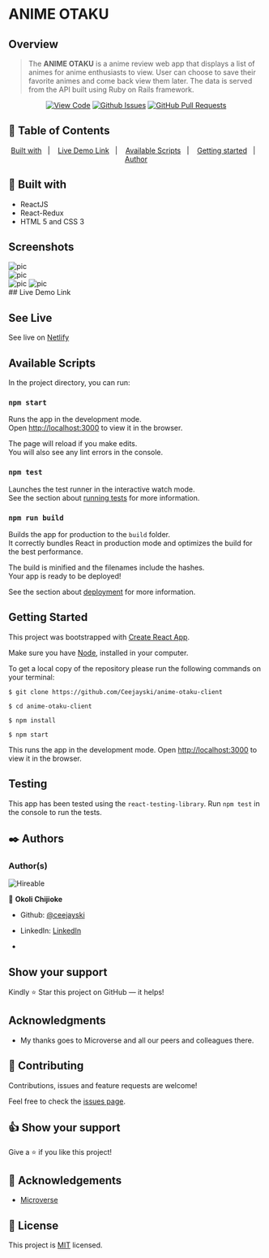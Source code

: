 # ANIME OTAKU

## Overview

>The **ANIME OTAKU** is a anime review web app that displays a list of animes for anime enthusiasts to view. User can choose to save their favorite animes and come back view them later.
>The data is served from the API built using Ruby on Rails framework.
>
<div align="center">

[![View Code](https://img.shields.io/badge/View%20-Code-green)](https://github.com/Ceejayski/anime-otaku-client)
[![Github Issues](https://img.shields.io/badge/GitHub-Issues-orange)](https://github.com/Ceejayski/anime-otaku-client/issues)
[![GitHub Pull Requests](https://img.shields.io/badge/GitHub-Pull%20Requests-blue)](https://github.com/Ceejayski/anime-otaku-client/pulls)

</div>

## 📝 Table of Contents

<p align="center">
<a href="#with">Built with</a>&nbsp;&nbsp;&nbsp;|&nbsp;&nbsp;&nbsp;
<a href="#live-demo">Live Demo Link</a>&nbsp;&nbsp;&nbsp;|&nbsp;&nbsp;&nbsp;
<a href="#available-scripts">Available Scripts</a>&nbsp;&nbsp;&nbsp;|&nbsp;&nbsp;&nbsp;
<a href="#gs">Getting started</a>&nbsp;&nbsp;&nbsp;|&nbsp;&nbsp;&nbsp;
<a href="#author">Author</a>
</p>

## 🔧 Built with<a name = "with"></a>
- ReactJS
- React-Redux
- HTML 5 and CSS 3

## Screenshots
<div float = 'left'>
 <img src='screenshots/screenshot.png' alt="pic">
</div>
<div float='left'>
<img src='screenshots/screenshot1.png' alt="pic">
</div>
<div float='left'>
<img src='screenshots/screenshot12.png' alt="pic">
<img src='screenshots/screenshot3.png' alt="pic">
</div>
## Live Demo Link <a name = "live-demo"></a>

## See Live
See live on [Netlify](https://findyourdreamanime.netlify.app)


## Available Scripts <a name= "available-scripts"></a>

In the project directory, you can run:

### `npm start`

Runs the app in the development mode.\
Open [http://localhost:3000](http://localhost:3000) to view it in the browser.

The page will reload if you make edits.\
You will also see any lint errors in the console.

### `npm test`

Launches the test runner in the interactive watch mode.\
See the section about [running tests](https://facebook.github.io/create-react-app/docs/running-tests) for more information.

### `npm run build`

Builds the app for production to the `build` folder.\
It correctly bundles React in production mode and optimizes the build for the best performance.

The build is minified and the filenames include the hashes.\
Your app is ready to be deployed!

See the section about [deployment](https://facebook.github.io/create-react-app/docs/deployment) for more information.

## Getting Started <a name = "gs"></a>
This project was bootstrapped with [Create React App](https://github.com/facebook/create-react-app).

Make sure you have [Node](https://nodejs.org/en/), installed in your computer.

To get a local copy of the repository please run the following commands on your terminal:

```
$ git clone https://github.com/Ceejayski/anime-otaku-client
```
```
$ cd anime-otaku-client
```

```
$ npm install
```
```
$ npm start
```

This runs the app in the development mode.
Open [http://localhost:3000](http://localhost:3000) to view it in the browser.

## Testing
This app has been tested using the ```react-testing-library```.
Run ```npm test``` in the console to run the tests.

## ✒️  Authors <a name = "author"></a>

### Author(s)

![Hireable](https://img.shields.io/badge/HIREABLE-YES-yellowgreen&?style=for-the-badge)

👤 **Okoli Chijioke**

- Github: [@ceejayski](https://github.com/ceejayski)

- LinkedIn: [LinkedIn](https://www.linkedin.com/in/okoli-ceejay/)
- 
## Show your support

Kindly ⭐ Star this project on GitHub — it helps!

## Acknowledgments

- My thanks goes to Microverse and all our peers and colleagues there.

## 🤝 Contributing

Contributions, issues and feature requests are welcome!

Feel free to check the [issues page](https://github.com/Ceajayski/anime-otaku-api/issues).


## 👍 Show your support

Give a ⭐️ if you like this project!

## :clap: Acknowledgements
- [Microverse](https://www.microverse.org/)

## 📝 License

This project is [MIT](./LICENSE) licensed.